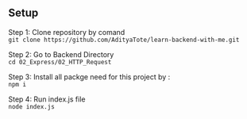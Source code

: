 ## Setup 
Step 1: Clone repository by comand  
`git clone https://github.com/AdityaTote/learn-backend-with-me.git`    

Step 2: Go to Backend Directory  
`cd 02_Express/02_HTTP_Request`  

Step 3: Install all packge need for this project by :  
`npm i `  

Step 4: Run index.js file   
`node index.js`

